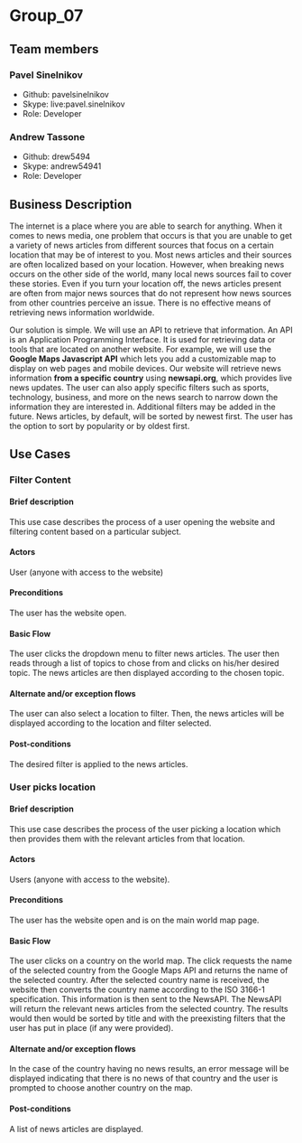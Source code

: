 # Group_07

## Team members

### Pavel Sinelnikov

- Github: pavelsinelnikov
- Skype: live:pavel.sinelnikov
- Role: Developer

### Andrew Tassone

- Github: drew5494
- Skype: andrew54941
- Role: Developer

## Business Description

The internet is a place where you are able to search for anything. When it comes to news media, one problem that occurs is that you are unable to get a variety of news articles from different sources that focus on a certain location that may be of interest to you. Most news articles and their sources are often localized based on your location. However, when breaking news occurs on the other side of the world, many local news sources fail to cover these stories. Even if you turn your location off, the news articles present are often from major news sources that do not represent how news sources from other countries perceive an issue. There is no effective means of retrieving news information worldwide.

Our solution is simple. We will use an API to retrieve that information. An API is an Application Programming Interface. It is used for retrieving data or tools that are located on another website. For example, we will use the **Google Maps Javascript API** which lets you add a customizable map to display on web pages and mobile devices. Our website will retrieve news information **from a specific country** using **newsapi.org**, which provides live news updates. The user can also apply specific filters such as sports, technology, business, and more on the news search to narrow down the information they are interested in. Additional filters may be added in the future. News articles, by default, will be sorted by newest first. The user has the option to sort by popularity or by oldest first.

## Use Cases

### Filter Content

#### Brief description

This use case describes the process of a user opening the website and filtering content based on a particular subject.

#### Actors

User (anyone with access to the website)

#### Preconditions

The user has the website open.

#### Basic Flow

The user clicks the dropdown menu to filter news articles. The user then reads through a list of topics to chose from and clicks on his/her desired topic. The news articles are then displayed according to the chosen topic.

#### Alternate and/or exception flows

The user can also select a location to filter. Then, the news articles will be displayed according to the location and filter selected.

#### Post-conditions

The desired filter is applied to the news articles.

### User picks location

#### Brief description

This use case describes the process of the user picking a location which then provides them with the relevant articles from that location.

#### Actors

Users (anyone with access to the website).

#### Preconditions

The user has the website open and is on the main world map page.

#### Basic Flow

The user clicks on a country on the world map. The click requests the name of the selected country from the Google Maps API and returns the name of the selected country. After the selected country name is received, the website then converts the country name according to the ISO 3166-1 specification. This information is then sent to the NewsAPI. The NewsAPI will return the relevant news articles from the selected country. The results would then would be sorted by title and with the preexisting filters that the user has put in place (if any were provided).

#### Alternate and/or exception flows

In the case of the country having no news results, an error message will be displayed indicating that there is no news of that country and the user is prompted to choose another country on the map.

#### Post-conditions

A list of news articles are displayed.

